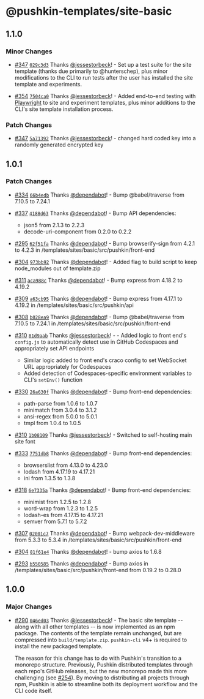 # @pushkin-templates/site-basic

## 1.1.0

### Minor Changes

- [#347](https://github.com/pushkin-consortium/pushkin/pull/347) [`029c3d3`](https://github.com/pushkin-consortium/pushkin/commit/029c3d30baff0df8108e854e7bc4d856be7942e7) Thanks [@jessestorbeck](https://github.com/jessestorbeck)! - Set up a test suite for the site template (thanks due primarily to @hunterschep), plus minor modifications to the CLI to run tests after the user has installed the site template and experiments.

- [#354](https://github.com/pushkin-consortium/pushkin/pull/354) [`7504ca0`](https://github.com/pushkin-consortium/pushkin/commit/7504ca0385d90d5e1a17824fea294b8b3f179730) Thanks [@jessestorbeck](https://github.com/jessestorbeck)! - Added end-to-end testing with [Playwright](https://playwright.dev/) to site and experiment templates, plus minor additions to the CLI's site template installation process.

### Patch Changes

- [#347](https://github.com/pushkin-consortium/pushkin/pull/347) [`5a71392`](https://github.com/pushkin-consortium/pushkin/commit/5a71392a5adf03be41ae3c286db52aeac2264c8a) Thanks [@jessestorbeck](https://github.com/jessestorbeck)! - changed hard coded key into a randomly generated encrypted key

## 1.0.1

### Patch Changes

- [#334](https://github.com/pushkin-consortium/pushkin/pull/334) [`66b4edb`](https://github.com/pushkin-consortium/pushkin/commit/66b4edb90d1026b1f78f49b8cd303f31a05a7584) Thanks [@dependabot](https://github.com/apps/dependabot)! - Bump @babel/traverse from 7.10.5 to 7.24.1

- [#337](https://github.com/pushkin-consortium/pushkin/pull/337) [`4188d63`](https://github.com/pushkin-consortium/pushkin/commit/4188d63b4111856c0475fea80a9d6ea3b54d0528) Thanks [@dependabot](https://github.com/apps/dependabot)! - Bump API dependencies:

  - json5 from 2.1.3 to 2.2.3
  - decode-uri-component from 0.2.0 to 0.2.2

- [#295](https://github.com/pushkin-consortium/pushkin/pull/295) [`62f51fa`](https://github.com/pushkin-consortium/pushkin/commit/62f51fa4799376dc40d5775d1f1f005bfba845a4) Thanks [@dependabot](https://github.com/apps/dependabot)! - Bump browserify-sign from 4.2.1 to 4.2.3 in /templates/sites/basic/src/pushkin/front-end

- [#304](https://github.com/pushkin-consortium/pushkin/pull/304) [`973bb92`](https://github.com/pushkin-consortium/pushkin/commit/973bb92667497df54d41bea5f85061d855c89f06) Thanks [@dependabot](https://github.com/apps/dependabot)! - Added flag to build script to keep node_modules out of template.zip

- [#311](https://github.com/pushkin-consortium/pushkin/pull/311) [`aca988c`](https://github.com/pushkin-consortium/pushkin/commit/aca988c9c4b9acab0b676798a0780848f70bdbf6) Thanks [@dependabot](https://github.com/apps/dependabot)! - Bump express from 4.18.2 to 4.19.2

- [#309](https://github.com/pushkin-consortium/pushkin/pull/309) [`a63cb95`](https://github.com/pushkin-consortium/pushkin/commit/a63cb958bbbced0aff3a0b2313f3a4af0ef40573) Thanks [@dependabot](https://github.com/apps/dependabot)! - Bump express from 4.17.1 to 4.19.2 in /templates/sites/basic/src/pushkin/api

- [#308](https://github.com/pushkin-consortium/pushkin/pull/308) [`b028ea9`](https://github.com/pushkin-consortium/pushkin/commit/b028ea9eb9214839e7bed54db1e1eff699d48935) Thanks [@dependabot](https://github.com/apps/dependabot)! - Bump @babel/traverse from 7.10.5 to 7.24.1 in /templates/sites/basic/src/pushkin/front-end

- [#310](https://github.com/pushkin-consortium/pushkin/pull/310) [`81d9aab`](https://github.com/pushkin-consortium/pushkin/commit/81d9aab753b85d05d8ad572329803fbdfaa2279f) Thanks [@jessestorbeck](https://github.com/jessestorbeck)! - - Added logic to front end's `config.js` to automatically detect use in GitHub Codespaces and appropriately set API endpoints

  - Similar logic added to front end's craco config to set WebSocket URL appropriately for Codespaces
  - Added detection of Codespaces-specific environment variables to CLI's `setEnv()` function

- [#330](https://github.com/pushkin-consortium/pushkin/pull/330) [`26a630f`](https://github.com/pushkin-consortium/pushkin/commit/26a630f9fc65fb933cd65430936a9695282a24f9) Thanks [@dependabot](https://github.com/apps/dependabot)! - Bump front-end dependencies:

  - path-parse from 1.0.6 to 1.0.7
  - minimatch from 3.0.4 to 3.1.2
  - ansi-regex from 5.0.0 to 5.0.1
  - tmpl from 1.0.4 to 1.0.5

- [#310](https://github.com/pushkin-consortium/pushkin/pull/310) [`1b08109`](https://github.com/pushkin-consortium/pushkin/commit/1b0810971292c87afbb7d716469afdde7497ef11) Thanks [@jessestorbeck](https://github.com/jessestorbeck)! - Switched to self-hosting main site font

- [#333](https://github.com/pushkin-consortium/pushkin/pull/333) [`7751db8`](https://github.com/pushkin-consortium/pushkin/commit/7751db8b3ebcb5a9731b13ba7a32c429c2e51365) Thanks [@dependabot](https://github.com/apps/dependabot)! - Bump front-end dependencies:

  - browserslist from 4.13.0 to 4.23.0
  - lodash from 4.17.19 to 4.17.21
  - ini from 1.3.5 to 1.3.8

- [#318](https://github.com/pushkin-consortium/pushkin/pull/318) [`6e7335a`](https://github.com/pushkin-consortium/pushkin/commit/6e7335aed06b185b7d686147765d034c023969c6) Thanks [@dependabot](https://github.com/apps/dependabot)! - Bump front-end dependencies:

  - minimist from 1.2.5 to 1.2.8
  - word-wrap from 1.2.3 to 1.2.5
  - lodash-es from 4.17.15 to 4.17.21
  - semver from 5.7.1 to 5.7.2

- [#307](https://github.com/pushkin-consortium/pushkin/pull/307) [`02001c7`](https://github.com/pushkin-consortium/pushkin/commit/02001c72d11e693ce248dd9b5ab104b0f1995413) Thanks [@dependabot](https://github.com/apps/dependabot)! - Bump webpack-dev-middleware from 5.3.3 to 5.3.4 in /templates/sites/basic/src/pushkin/front-end

- [#304](https://github.com/pushkin-consortium/pushkin/pull/304) [`81f61e4`](https://github.com/pushkin-consortium/pushkin/commit/81f61e4c049a3dd7416c62e4c2b8876fcd1907f2) Thanks [@dependabot](https://github.com/apps/dependabot)! - bump axios to 1.6.8

- [#293](https://github.com/pushkin-consortium/pushkin/pull/293) [`b550585`](https://github.com/pushkin-consortium/pushkin/commit/b55058529bcccb2f45518030d574f58cb846f9f6) Thanks [@dependabot](https://github.com/apps/dependabot)! - Bump axios in /templates/sites/basic/src/pushkin/front-end from 0.19.2 to 0.28.0

## 1.0.0

### Major Changes

- [#290](https://github.com/pushkin-consortium/pushkin/pull/290) [`046ed03`](https://github.com/pushkin-consortium/pushkin/commit/046ed03da5aa3711bfca8dd026fa0356c8a3b242) Thanks [@jessestorbeck](https://github.com/jessestorbeck)! - The basic site template -- along with all other templates -- is now implemented as an npm package. The contents of the template remain unchanged, but are compressed into `build/template.zip`. `pushkin-cli` v4+ is required to install the new packaged template.

  The reason for this change has to do with Pushkin's transition to a monorepo structure. Previously, Pushkin distributed templates through each repo's GitHub releases, but the new monorepo made this more challenging (see [#254](https://github.com/pushkin-consortium/pushkin/issues/254)). By moving to distributing all projects through npm, Pushkin is able to streamline both its deployment workflow and the CLI code itself.
